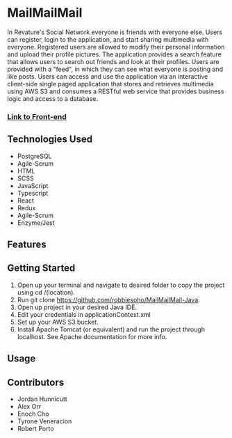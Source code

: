 # MailMailMail

In Revature's Social Network everyone is friends with everyone else. Users can register, login to the application, and start sharing multimedia with everyone. Registered users are allowed to modify their personal information and upload their profile pictures. The application provides a search feature that allows users to search out friends and look at their profiles. Users are provided with a "feed", in which they can see what everyone is posting and like posts. Users can access and use the application via an interactive client-side single paged application that stores and retrieves multimedia using AWS S3 and consumes a RESTful web service that provides business logic and access to a database.

### [Link to Front-end](https://github.com/TyroneV/MailMailMail-React)

## Technologies Used

* PostgreSQL
* Agile-Scrum
* HTML
* SCSS
* JavaScript
* Typescript
* React
* Redux
* Agile-Scrum
* Enzyme/Jest

## Features


## Getting Started
1. Open up your terminal and navigate to desired folder to copy the project using cd /(location).
2. Run git clone https://github.com/robbiesoho/MailMailMail-Java.
3. Open up project in your desired Java IDE.
4. Edit your credentials in applicationContext.xml
5. Set up your AWS S3 bucket.
6. Install Apache Tomcat (or equivalent) and run the project through localhost. See Apache documentation for more info.


## Usage

## Contributors
* Jordan Hunnicutt
* Alex Orr
* Enoch Cho
* Tyrone Veneracion
* Robert Porto
